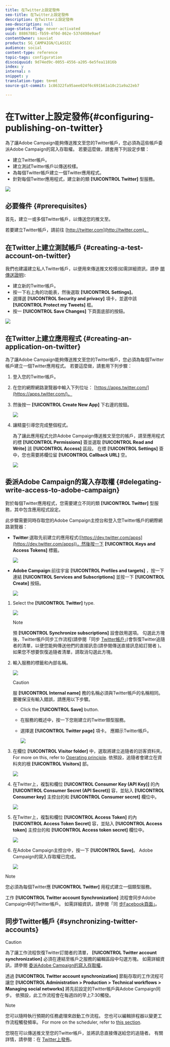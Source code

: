 ```yaml
---
title: 在Twitter上設定發佈
seo-title: 在Twitter上設定發佈
description: 在Twitter上設定發佈
seo-description: null
page-status-flag: never-activated
uuid: 88867881-fb59-4f0d-862e-537d498e9aef
contentOwner: sauviat
products: SG_CAMPAIGN/CLASSIC
audience: social
content-type: reference
topic-tags: configuration
discoiquuid: 9d74ed9c-0055-4556-a205-6e5fea11816b
index: y
internal: n
snippet: y
translation-type: tm+mt
source-git-commit: 1c86322fa95aee024f6c691b61a10c21a9a22eb7

---
```



# 在Twitter上設定發佈{#configuring-publishing-on-twitter}

為了讓Adobe Campaign能夠傳送推文至您的Twitter帳戶，您必須為這些帳戶委派Adobe Campaign的寫入存取權。 若要這麼做，請套用下列設定步驟：

* 建立Twitter帳戶。
* 建立測試Twitter帳戶以傳送校樣。
* 為每個Twitter帳戶建立一個Twitter應用程式。
* 針對每個Twitter應用程式，建立新的類 **[!UICONTROL Twitter]** 型服務。

![](assets/social_diagram_twitter_service.png)

## 必要條件 {#prerequisites}

首先，建立一或多個Twitter帳戶，以傳送您的推文至。

若要建立Twitter帳戶，請前往 [http://twitter.com](http://twitter.com)。

## 在Twitter上建立測試帳戶 {#creating-a-test-account-on-twitter}

我們也建議建立私人Twitter帳戶，以便用來傳送推文校樣(如需詳細資訊，請參 [閱傳送證明](../../social/using/publishing-on-twitter.md#sending-the-proof)):

* 建立新的Twitter帳戶。
* 按一下右上角的功能表，然後選取 **[!UICONTROL Settings]**。
* 選擇選 **[!UICONTROL Security and privacy]** 項卡，並選中該 **[!UICONTROL Protect my Tweets]** 框。
* 按一 **[!UICONTROL Save Changes]** 下頁面底部的按鈕。

![](assets/social_twitter_test_page.png)

## 在Twitter上建立應用程式 {#creating-an-application-on-twitter}

為了讓Adobe Campaign能夠傳送推文至您的Twitter帳戶，您必須為每個Twitter帳戶建立一個Twitter應用程式。 若要這麼做，請套用下列步驟：

1. 登入您的Twitter帳戶。
1. 在您的網際網路瀏覽器中輸入下列位址： [https://apps.twitter.com/](https://apps.twitter.com/)。
1. 然後按一 **[!UICONTROL Create New App]** 下右邊的按鈕。

   ![](assets/social_create_twitter_app_001.png)

1. 讓精靈引導您完成整個程式。

   為了讓此應用程式允許Adobe Campaign傳送推文至您的帳戶，請至應用程式的標 **[!UICONTROL Permissions]** 簽並選取 **[!UICONTROL Read and Write]** 該 **[!UICONTROL Access]** 區段。 在標 **[!UICONTROL Settings]** 簽中，您也需要將欄位留 **[!UICONTROL Callback URL]** 空。

   ![](assets/social_create_twitter_app_002.png)

## 委派Adobe Campaign的寫入存取權 {#delegating-write-access-to-adobe-campaign}

對於每個Twitter應用程式，您需要建立不同的類 **[!UICONTROL Twitter]** 型服務，其中包含應用程式設定。

此步驟需要同時存取您的Adobe Campaign主控台和登入您Twitter帳戶的網際網路瀏覽器：

* **Twitter**:選取先前建立的應用程式([https://dev.twitter.com/apps](https://dev.twitter.com/apps))，然後按一下 **[!UICONTROL Keys and Access Tokens]** 標籤。

   ![](assets/social_twitter_service_002.png)

* **Adobe Campaign**:前往宇宙 **[!UICONTROL Profiles and targets]** ，按一下連結 **[!UICONTROL Services and Subscriptions]** 並按一下 **[!UICONTROL Create]** 按鈕。

   ![](assets/social_twitter_service_007.png)

1. Select the **[!UICONTROL Twitter]** type.

   ![](assets/social_twitter_service_008.png)

   >[!NOTE]
   >
   >預 **[!UICONTROL Synchronize subscriptions]** 設會啟用選項。 勾選此方塊後，Twitter帳戶同步工作流程(請參閱「同步 [Twitter帳戶](#synchronizing-twitter-accounts)」)會恢復Twitter追隨者的清單，以便您能夠傳送他們的直接訊息(請參閱傳送直接訊息給訂閱者 [](../../social/using/publishing-on-twitter.md#sending-direct-messages-to-subscribers))。 如果您不想要恢復追隨者清單，請取消勾選此方塊。

1. 輸入服務的標籤和內部名稱。

   ![](assets/social_twitter_service_009.png)

   >[!CAUTION]
   >
   >服 **[!UICONTROL Internal name]** 務的名稱必須與Twitter帳戶的名稱相同。 要確保沒有輸入錯誤，請應用以下步驟。

   * Click the **[!UICONTROL Save]** button.
   * 在服務的概述中，按一下您剛建立的Twitter類型服務。
   * 選擇選 **[!UICONTROL Twitter page]** 項卡。 應顯示Twitter帳戶。

      ![](assets/social_twitter_service_010.png)

1. 在欄位 **[!UICONTROL Visitor folder]** 中，選取將建立追隨者的訪客資料夾。 For more on this, refer to [Operating principle](../../social/using/publishing-on-twitter.md#operating-principle). 依預設，追隨者會建立在資料夾的根 **[!UICONTROL Visitors]** 部。

   ![](assets/social_twitter_service_010_b.png)

1. 在Twitter上，複製和欄位 **[!UICONTROL Consumer Key (API Key)]** 的內 **[!UICONTROL Consumer Secret (API Secret)]** 容，並貼入 **[!UICONTROL Consumer key]** 主控台的和 **[!UICONTROL Consumer secret]** 欄位中。

   ![](assets/social_twitter_service_012.png)

1. 在Twitter上，複製和欄位 **[!UICONTROL Access Token]** 的內 **[!UICONTROL Access Token Secret]** 容，並貼入 **[!UICONTROL Access token]** 主控台的和 **[!UICONTROL Access token secret]** 欄位中。

   ![](assets/social_twitter_service_013.png)

1. 在Adobe Campaign主控台中，按一下 **[!UICONTROL Save]**。 Adobe Campaign的寫入存取權已完成。

   ![](assets/social_twitter_service_014.png)

>[!NOTE]
>
>您必須為每個Twitter應 **[!UICONTROL Twitter]** 用程式建立一個類型服務。

工作 **[!UICONTROL Twitter account Synchronization]** 流程會同步Adobe Campaign中的Twitter帳戶。 如需詳細資訊，請參閱「同 [步Facebook頁面」](../../social/using/publishing-on-facebook-walls.md#synchronizing-facebook-pages)。

## 同步Twitter帳戶 {#synchronizing-twitter-accounts}

>[!CAUTION]
>
>為了讓工作流程恢復Twitter訂閱者的清單， **[!UICONTROL Twitter account synchronization]** 必須在連結至帳戶之服務的編輯區段中勾選方塊。 如需詳細資訊，請參閱 [委派Adobe Campaign的寫入存取權](#delegating-write-access-to-adobe-campaign)。

透過 **[!UICONTROL Twitter account synchronization]** 節點存取的工作流程可讓您 **[!UICONTROL Administration > Production > Technical workflows > Managing social networks]** 將先前設定的Twitter帳戶與Adobe Campaign同步。 依預設，此工作流程會在每週四的早上7:30觸發。

>[!NOTE]
>
>您可以隨時執行預期的任務處理來啟動工作流程。 您也可以編輯排程器以變更工作流程觸發頻率。 For more on the scheduler, refer to [this section](../../workflow/using/scheduler.md).

您現在可以傳送推文至您的Twitter帳戶，並將訊息直接傳送給您的追隨者。 有關詳情，請參閱：在 [Twitter上發佈](../../social/using/publishing-on-twitter.md)。
